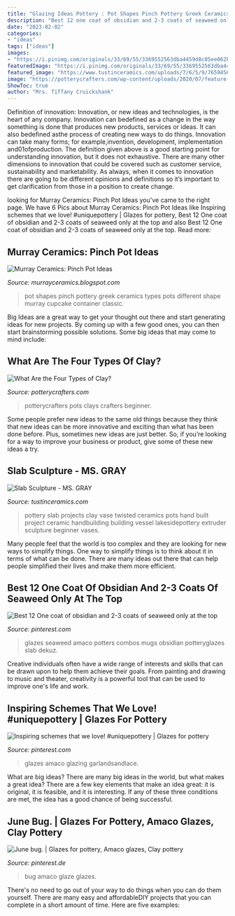 ```yaml
---
title: "Glazing Ideas Pottery : Pot Shapes Pinch Pottery Greek Ceramics Types Pots Different Shape Murray Cupcake Container Classic"
description: "Best 12 one coat of obsidian and 2-3 coats of seaweed only at the top"
date: "2023-02-02"
categories:
- "ideas"
tags: ["ideas"]
images:
- "https://i.pinimg.com/originals/33/69/55/3369552563dba4459d8c05ee062b6fe0.jpg"
featuredImage: "https://i.pinimg.com/originals/33/69/55/3369552563dba4459d8c05ee062b6fe0.jpg"
featured_image: "https://www.tustinceramics.com/uploads/7/6/5/9/76594565/78fa66a67e115f52b25af9373926914f_orig.jpg"
image: "https://potterycrafters.com/wp-content/uploads/2020/07/feature-picture-.jpg"
ShowToc: true
author: "Mrs. Tiffany Cruickshank"
---
```



Definition of innovation:
Innovation, or new ideas and technologies, is the heart of any company. Innovation can bedefined as a change in the way something is done that produces new products, services or ideas. It can also bedefined asthe process of creating new ways to do things. Innovation can take many forms; for example,invention, development, implementation and01ofproduction.
The definition given above is a good starting point for understanding innovation, but it does not exhaustive. There are many other dimensions to innovation that could be covered such as customer service, sustainability and marketability. As always, when it comes to innovation there are going to be different opinions and definitions so it’s important to get clarification from those in a position to create change.

	

		
looking for Murray Ceramics: Pinch Pot Ideas you've came to the right page. We have 6 Pics about Murray Ceramics: Pinch Pot Ideas like Inspiring schemes that we love! #uniquepottery | Glazes for pottery, Best 12 One coat of obsidian and 2-3 coats of seaweed only at the top and also Best 12 One coat of obsidian and 2-3 coats of seaweed only at the top. Read more:
		
    
## Murray Ceramics: Pinch Pot Ideas

<img loading=lazy src="http://4.bp.blogspot.com/-87tz0L8NBpo/UF39zMnbgmI/AAAAAAAAAa8/qL8i6n033rw/s1600/Greek_pottery_shapes+copy.jpg" onerror="this.onerror=null;this.src='https://tse2.mm.bing.net/th?id=OIP.IK8_UIguv3WsYNwzawdsNAAAAA&amp;pid=15.1';" alt="Murray Ceramics: Pinch Pot Ideas">

_Source: murrayceramics.blogspot.com_

>pot shapes pinch pottery greek ceramics types pots different shape murray cupcake container classic. 

	

Big Ideas are a great way to get your thought out there and start generating ideas for new projects. By coming up with a few good ones, you can then start brainstorming possible solutions. Some big ideas that may come to mind include: 

    
## What Are The Four Types Of Clay?

<img loading=lazy src="https://potterycrafters.com/wp-content/uploads/2020/07/feature-picture-.jpg" onerror="this.onerror=null;this.src='https://tse4.mm.bing.net/th?id=OIP.WA-_jjtqlISigcoEAoWZHAHaE8&amp;pid=15.1';" alt="What Are the Four Types of Clay?">

_Source: potterycrafters.com_

>potterycrafters pots clays crafters beginner. 

	

Some people prefer new ideas to the same old things because they think that new ideas can be more innovative and exciting than what has been done before. Plus, sometimes new ideas are just better. So, if you’re looking for a way to improve your business or product, give some of these new ideas a try.

    
## Slab Sculpture - MS. GRAY

<img loading=lazy src="https://www.tustinceramics.com/uploads/7/6/5/9/76594565/78fa66a67e115f52b25af9373926914f_orig.jpg" onerror="this.onerror=null;this.src='https://tse2.mm.bing.net/th?id=OIP.xIHc1Sfn9xXdJL1w9cwy8AAAAA&amp;pid=15.1';" alt="Slab Sculpture - MS. GRAY">

_Source: tustinceramics.com_

>pottery slab projects clay vase twisted ceramics pots hand built project ceramic handbuilding building vessel lakesidepottery extruder sculpture beginner vases. 

	

Many people feel that the world is too complex and they are looking for new ways to simplify things. One way to simplify things is to think about it in terms of what can be done. There are many ideas out there that can help people simplified their lives and make them more efficient.

    
## Best 12 One Coat Of Obsidian And 2-3 Coats Of Seaweed Only At The Top

<img loading=lazy src="https://i.pinimg.com/originals/33/69/55/3369552563dba4459d8c05ee062b6fe0.jpg" onerror="this.onerror=null;this.src='https://tse3.mm.bing.net/th?id=OIP.EwoCYMFyWXHrNffjQ8yZUAHaHa&amp;pid=15.1';" alt="Best 12 One coat of obsidian and 2-3 coats of seaweed only at the top">

_Source: pinterest.com_

>glazes seaweed amaco potters combos mugs obsidian potteryglazes slab dekuz. 

	

Creative individuals often have a wide range of interests and skills that can be drawn upon to help them achieve their goals. From painting and drawing to music and theater, creativity is a powerful tool that can be used to improve one's life and work.

    
## Inspiring Schemes That We Love! #uniquepottery | Glazes For Pottery

<img loading=lazy src="https://i.pinimg.com/originals/c2/35/5f/c2355f8af2fc47501d3e3359151c8424.jpg" onerror="this.onerror=null;this.src='https://tse4.mm.bing.net/th?id=OIP.LqoJk0K4ON_DK3qHJc97HQHaIM&amp;pid=15.1';" alt="Inspiring schemes that we love! #uniquepottery | Glazes for pottery">

_Source: pinterest.com_

>glazes amaco glazing garlandsandlace. 

	

What are big ideas?
There are many big ideas in the world, but what makes a great idea? There are a few key elements that make an idea great: it is original, it is feasible, and it is interesting. If any of these three conditions are met, the idea has a good chance of being successful.

    
## June Bug. | Glazes For Pottery, Amaco Glazes, Clay Pottery

<img loading=lazy src="https://i.pinimg.com/736x/bd/43/29/bd4329899878dfe63f60dabb06e57cda.jpg" onerror="this.onerror=null;this.src='https://tse2.mm.bing.net/th?id=OIP.Owua2p7VLvRt72WcqlyRvgHaNL&amp;pid=15.1';" alt="June bug. | Glazes for pottery, Amaco glazes, Clay pottery">

_Source: pinterest.de_

>bug amaco glaze glazes. 

	

There's no need to go out of your way to do things when you can do them yourself. There are many easy and affordableDIY projects that you can complete in a short amount of time. Here are five examples: 

